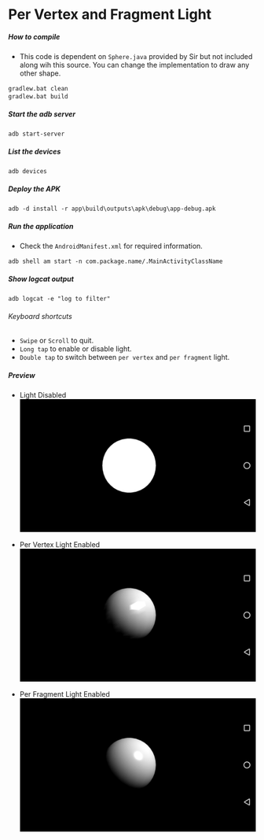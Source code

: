# Per Vertex and Fragment Light

##### How to compile

*   This code is dependent on `Sphere.java` provided by Sir but not included along wih this source. You can change the implementation to draw any other shape.

```
gradlew.bat clean
gradlew.bat build
```

##### Start the adb server

```
adb start-server
```

##### List the devices

```
adb devices
```

##### Deploy the APK

```
adb -d install -r app\build\outputs\apk\debug\app-debug.apk
```

##### Run the application

*   Check the `AndroidManifest.xml` for required information.

```
adb shell am start -n com.package.name/.MainActivityClassName
```

##### Show logcat output

```
adb logcat -e "log to filter"
```

###### Keyboard shortcuts

*   `Swipe` or `Scroll` to quit.
*   `Long tap` to enable or disable light.
*   `Double tap` to switch between `per vertex` and `per fragment` light.

##### Preview

*   Light Disabled
    ![lightDisabled][light-disabled-image]

*   Per Vertex Light Enabled
    ![perVertexLightEnabled][per-vertex-light-enabled-image]

*   Per Fragment Light Enabled
    ![perFragmentLightEnabled][per-fragment-light-enabled-image]

[//]: # "Image declaration"
[light-disabled-image]: ./preview/lightDisabled.png "Light Disabled"
[per-vertex-light-enabled-image]: ./preview/perVertexLightEnabled.png "Per Vertex Light Enabled"
[per-fragment-light-enabled-image]: ./preview/perFragmentLightEnabled.png "Per Fragment Light Enabled"
